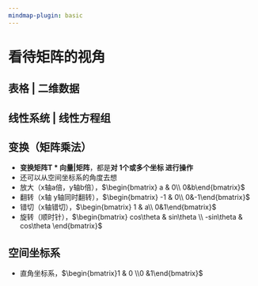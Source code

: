 ```yaml
---
mindmap-plugin: basic
---
```


# 看待矩阵的视角

## 表格 | 二维数据

## 线性系统 | 线性方程组

## 变换（矩阵乘法）
- **变换矩阵T * 向量|矩阵**，都是**对 1个或多个坐标 进行操作**
- 还可以从空间坐标系的角度去想
- 放大（x轴a倍，y轴b倍），$\begin{bmatrix}  a & 0\\  0&b\end{bmatrix}$
- 翻转（x轴 y轴同时翻转），$\begin{bmatrix}  -1 & 0\\  0&-1\end{bmatrix}$
- 错切（x轴错切），$\begin{bmatrix}  1 & a\\  0&1\end{bmatrix}$
- 旋转（顺时针），$\begin{bmatrix}  cos\theta  & sin\theta \\  -sin\theta & cos\theta \end{bmatrix}$

## 空间坐标系
- 直角坐标系，$\begin{bmatrix}1 & 0 \\0 &1\end{bmatrix}$
